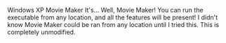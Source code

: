 Windows XP Movie Maker
It's... Well, Movie Maker! You can run the executable from any location, and all the features will be present!
I didn't know Movie Maker could be ran from any location until I tried this. This is completely unmodified.
